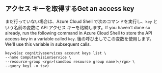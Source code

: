 ## <a name="get-an-access-key"></a><span data-ttu-id="6276a-101">アクセス キーを取得する</span><span class="sxs-lookup"><span data-stu-id="6276a-101">Get an access key</span></span>

<span data-ttu-id="6276a-102">まだ行っていない場合は、Azure Cloud Shell で次のコマンドを実行し、`key` という名前の変数に API アクセス キーを格納します。</span><span class="sxs-lookup"><span data-stu-id="6276a-102">If you haven't done so already, run the following command in Azure Cloud Shell to store the API access key in a variable called `key`.</span></span> <span data-ttu-id="6276a-103">後の呼び出しでこの変数を使用します。</span><span class="sxs-lookup"><span data-stu-id="6276a-103">We'll use this variable in subsequent calls.</span></span>

```azurecli
key=$(az cognitiveservices account keys list \
--name ComputerVisionService \
--resource-group <rgn>[sandbox resource group name]</rgn> \
--query key1 -o tsv)
```
